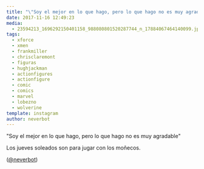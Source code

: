 ```yaml
---
title: "\"Soy el mejor en lo que hago, pero lo que hago no es muy agradable\""
date: 2017-11-16 12:49:23
media: 
  - 23594213_1696292150401158_988080801520287744_n_17884067464140099.jpg
tags: 
  - xforce
  - xmen
  - frankmiller
  - chrisclaremont
  - figuras
  - hughjackman
  - actionfigures
  - actionfigure
  - comic
  - comics
  - marvel
  - lobezno
  - wolverine
template: instagram
author: neverbot
---
```


"Soy el mejor en lo que hago, pero lo que hago no es muy agradable"


Los jueves soleados son para jugar con los moñecos.


([@neverbot](https://instagram.com/neverbot))
